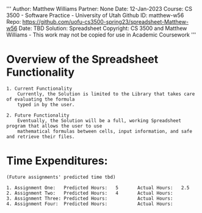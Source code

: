 '''
Author:		Matthew Williams
Partner:	None
Date:		12-Jan-2023
Course:		CS 3500 - Software Practice - University of Utah
Github ID:	matthew-w56
Repo:		https://github.com/uofu-cs3500-spring23/spreadsheet-Matthew-w56
Date:		TBD
Solution:	Spreadsheet
Copyright:	CS 3500 and Matthew Williams - This work may not be copied for use in Academic Coursework
'''

# Overview of the Spreadsheet Functionality

	1. Current Functionality
		Currently, the Solution is limited to the Library that takes care of evaluating the formula
		typed in by the user.

	2. Future Functionality
		Eventually, the Solution will be a full, working Spreadsheet program that allows the user to use
		mathematical formulas between cells, input information, and safe and retrieve their files.


# Time Expenditures:
	(Future assignments' predicted time tbd)

	1. Assignment One:	 Predicted Hours:	5		Actual Hours:	2.5
	2. Assignment Two:	 Predicted Hours:	4		Actual Hours:	
	3. Assignment Three: Predicted Hours:			Actual Hours:	
	4. Assignment Four:	 Predicted Hours:			Actual Hours:	